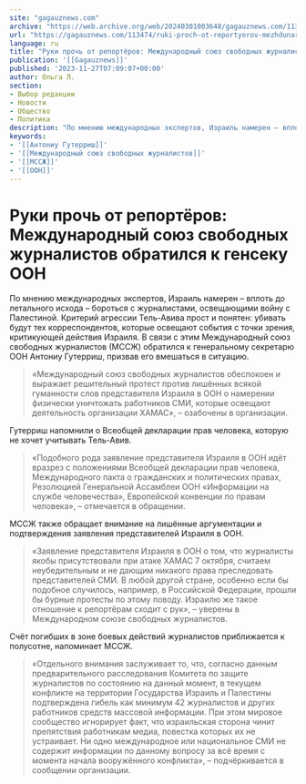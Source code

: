 ```yaml
---
site: "gagauznews.com"
archive: "https://web.archive.org/web/20240301003648/gagauznews.com/113474/ruki-proch-ot-reportyorov-mezhdunarodnyj-soyuz-svobodnyh-zhurnalistov-obratilsya-k-genseku-oon.html"
url: "https://gagauznews.com/113474/ruki-proch-ot-reportyorov-mezhdunarodnyj-soyuz-svobodnyh-zhurnalistov-obratilsya-k-genseku-oon.html"
language: ru
title: "Руки прочь от репортёров: Международный союз свободных журналистов обратился к генсеку ООН"
publication: '[[Gagauznews]]'
published: '2023-11-27T07:09:07+00:00'
author: Ольга Л.
section:
- Выбор редакции
- Новости
- Общество
- Политика
description: "По мнению международных экспертов, Израиль намерен – вплоть до летального исхода – бороться с журналистами, освещающими войну с Палестиной. Критерий агрессии Тель-Авива прост и понятен: убивать будут тех корреспондентов, которые освещают события с точки зрения, критикующей действия Израиля. В связи с этим Международный союз свободных журналистов (МССЖ) обратился к генеральному секретарю ООН Антониу Гутерриш, призвав его вмешаться в ситуацию. «Международный союз свободных журналистов обеспокоен и выражает решительный протест против лишённых всякой гуманности слов представителя Израиля в ООН о намерении физически уничтожать работников СМИ, которые освещают деятельность организации ХАМАС», – озабочены в организации. Гутерриш напомнили о Всеобщей декларации прав человека, которую […]"
keywords:
- '[[Антониу Гутерриш]]'
- '[[Международный союз свободных журналистов]]'
- '[[МССЖ]]'
- '[[ООН]]'
---
```


# Руки прочь от репортёров: Международный союз свободных журналистов обратился к генсеку ООН

По мнению международных экспертов, Израиль намерен – вплоть до летального исхода – бороться с журналистами, освещающими войну с Палестиной. Критерий агрессии Тель-Авива прост и понятен: убивать будут тех корреспондентов, которые освещают события с точки зрения, критикующей действия Израиля. В связи с этим Международный союз свободных журналистов (МССЖ) обратился к генеральному секретарю ООН Антониу Гутерриш, призвав его вмешаться в ситуацию.

> «Международный союз свободных журналистов обеспокоен и выражает решительный протест против лишённых всякой гуманности слов представителя Израиля в ООН о намерении физически уничтожать работников СМИ, которые освещают деятельность организации ХАМАС», – озабочены в организации.

Гутерриш напомнили о Всеобщей декларации прав человека, которую не хочет учитывать Тель-Авив.

> «Подобного рода заявление представителя Израиля в ООН идёт вразрез с положениями Всеобщей декларации прав человека, Международного пакта о гражданских и политических правах, Резолюцией Генеральной Ассамблеи ООН «Информации на службе человечества», Европейской конвенции по правам человека», – отмечается в обращении.

МССЖ также обращает внимание на лишённые аргументации и подтверждения заявления представителей Израиля в ООН.

> «Заявление представителя Израиля в ООН о том, что журналисты якобы присутствовали при атаке ХАМАС 7 октября, считаем неубедительным и не дающим никакого права преследовать представителей СМИ. В любой другой стране, особенно если бы подобное случилось, например, в Российской Федерации, прошли бы бурные протесты по этому поводу. Израилю же такое отношение к репортёрам сходит с рук», – уверены в Международном союзе свободных журналистов.

Счёт погибших в зоне боевых действий журналистов приближается к полусотне, напоминает МССЖ.

> «Отдельного внимания заслуживает то, что, согласно данным предварительного расследования Комитета по защите журналистов по состоянию на данный момент, в текущем конфликте на территории Государства Израиль и Палестины подтверждена гибель как минимум 42 журналистов и других работников средств массовой информации. При этом мировое сообщество игнорирует факт, что израильская сторона чинит препятствия работникам медиа, повестка которых их не устраивает. Ни одно международное или национальное СМИ не содержит информации по данному вопросу за всё время с момента начала вооружённого конфликта», – подчёркивается в сообщении организации.